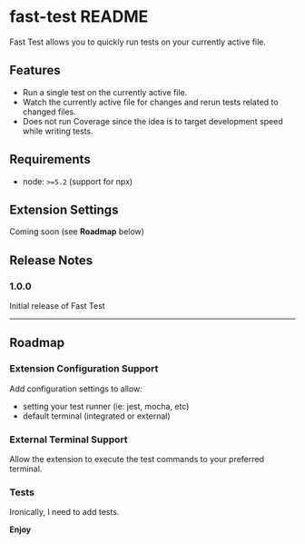 # fast-test README

Fast Test allows you to quickly run tests on your currently active file.

## Features

- Run a single test on the currently active file.
- Watch the currently active file for changes and rerun tests related to changed files.
- Does not run Coverage since the idea is to target development speed while writing tests.

## Requirements

- node: `>=5.2` (support for npx)

## Extension Settings

Coming soon (see **Roadmap** below)

## Release Notes

### 1.0.0

Initial release of Fast Test

-----------------------------------------------------------------------------------------------------------

## Roadmap

### Extension Configuration Support

Add configuration settings to allow:

- setting your test runner (ie: jest, mocha, etc)
- default terminal (integrated or external)

### External Terminal Support

Allow the extension to execute the test commands to your preferred terminal.

### Tests

Ironically, I need to add tests.

**Enjoy**
